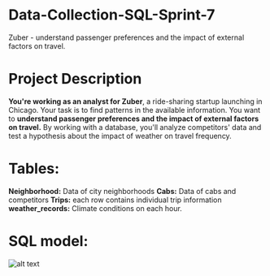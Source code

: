 # Data-Collection-SQL-Sprint-7
Zuber - understand passenger preferences and the impact of external factors on travel.

# Project Description

**You're working as an analyst for Zuber**, a ride-sharing startup launching in Chicago. Your task is to find patterns in the available information. You want to **understand passenger preferences and the impact of external factors on travel.**
By working with a database, you'll analyze competitors' data and test a hypothesis about the impact of weather on travel frequency.

# Tables:
**Neighborhood:** Data of city neighborhoods
**Cabs:** Data of cabs and competitors
**Trips:** each row contains individual trip information
**weather_records:** Climate conditions on each hour.

# SQL model:
![alt text](https://practicum-content.s3.us-west-1.amazonaws.com/resources/moved_Untitled_1_1585510727.png)
